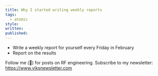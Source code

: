```yaml
---
title: Why I started writing weekly reports
tags:
  - atomic
style: 
written: 
published:
---
```

- Write a weekly report for yourself every Friday in February
- Report on the results

Follow me (🔔) for posts on RF engineering.
Subscribe to my newsletter: https://www.viksnewsletter.com